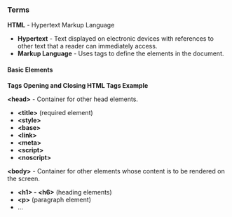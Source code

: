 ### Terms

__HTML__  - Hypertext Markup Language
* __Hypertext__ - Text displayed on electronic devices with references to other text that a reader can immediately access.
* __Markup Language__ - Uses tags to define the elements in the document.

#### Basic Elements

__Tags Opening and Closing HTML Tags Example__

[htmlTag]:(../htmlTag.png)

__\<head\>__ - Container for other head elements.
* __\<title\>__ (required element)
* __\<style\>__
* __\<base\>__
* __\<link\>__
* __\<meta\>__
* __\<script\>__
* __\<noscript\>__

__\<body\>__ - Container for other elements whose content is to be rendered on the screen.
* __\<h1\> - \<h6\>__ (heading elements)
* __\<p\>__ (paragraph element)
* ...

